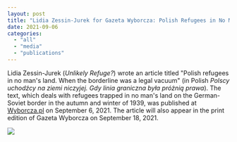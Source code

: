 ```yaml
---
layout: post
title: "Lidia Zessin-Jurek for Gazeta Wyborcza: Polish Refugees in No Man's Land"
date: 2021-09-06
categories: 
  - "all"
  - "media"
  - "publications"
---
```


Lidia Zessin-Jurek (_Unlikely Refuge?_) wrote an article titled "Polish refugees in no man's land. When the borderline was a legal vacuum" (in Polish _Polscy uchodźcy na ziemi niczyjej. Gdy linia graniczna była próżnią prawa_). The text, which deals with refugees trapped in no man's land on the German-Soviet border in the autumn and winter of 1939, was published at [Wyborcza.pl](https://wyborcza.pl/alehistoria/7,121681,27537312,polscy-uchodzcy-na-ziemi-niczyjej.html?fbclid=IwAR29Qk1xaB3Gpkvn_Ed0TG7rg-PjOVAuzcJmpJuVxWnQWoIxDmWyXxkDq5o) on September 6, 2021. The article will also appear in the print edition of Gazeta Wyborcza on September 18, 2021.

[![](../../../../assets/images/Obrazek1.png)](https://wyborcza.pl/alehistoria/7,121681,27537312,polscy-uchodzcy-na-ziemi-niczyjej.html?fbclid=IwAR29Qk1xaB3Gpkvn_Ed0TG7rg-PjOVAuzcJmpJuVxWnQWoIxDmWyXxkDq5o)
